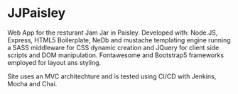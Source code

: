 # JJPaisley
 Web App for the resturant Jam Jar in Paisley. Developed with: Node.JS, Express, HTML5 Boilerplate, NeDb and mustache templating engine running a SASS middleware for CSS dynamic creation and JQuery for client side scripts and DOM manipulation. Fontawesome and Bootstrap5 frameworks employed for layout ans styling.

 Site uses an MVC architechture and is tested using CI/CD with Jenkins, Mocha and Chai.